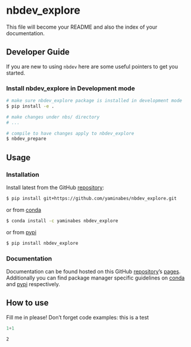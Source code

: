 # nbdev_explore


<!-- WARNING: THIS FILE WAS AUTOGENERATED! DO NOT EDIT! -->

This file will become your README and also the index of your
documentation.

## Developer Guide

If you are new to using `nbdev` here are some useful pointers to get you
started.

### Install nbdev_explore in Development mode

``` sh
# make sure nbdev_explore package is installed in development mode
$ pip install -e .

# make changes under nbs/ directory
# ...

# compile to have changes apply to nbdev_explore
$ nbdev_prepare
```

## Usage

### Installation

Install latest from the GitHub
[repository](https://github.com/yaminabes/nbdev_explore):

``` sh
$ pip install git+https://github.com/yaminabes/nbdev_explore.git
```

or from [conda](https://anaconda.org/yaminabes/nbdev_explore)

``` sh
$ conda install -c yaminabes nbdev_explore
```

or from [pypi](https://pypi.org/project/nbdev_explore/)

``` sh
$ pip install nbdev_explore
```

### Documentation

Documentation can be found hosted on this GitHub
[repository](https://github.com/yaminabes/nbdev_explore)’s
[pages](https://yaminabes.github.io/nbdev_explore/). Additionally you
can find package manager specific guidelines on
[conda](https://anaconda.org/yaminabes/nbdev_explore) and
[pypi](https://pypi.org/project/nbdev_explore/) respectively.

## How to use

Fill me in please! Don’t forget code examples: this is a test

``` python
1+1
```

    2
